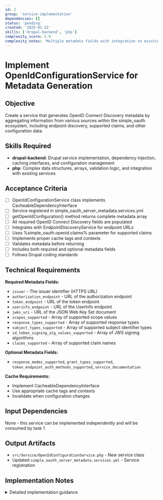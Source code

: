 ```yaml
---
id: 2
group: 'service-implementation'
dependencies: []
status: 'pending'
created: '2025-01-22'
skills: ['drupal-backend', 'php']
complexity_score: 5.0
complexity_notes: 'Multiple metadata fields with integration to existing services'
---
```


# Implement OpenIdConfigurationService for Metadata Generation

## Objective

Create a service that generates OpenID Connect Discovery metadata by aggregating information from various sources within the simple_oauth ecosystem, including endpoint discovery, supported claims, and other configuration data.

## Skills Required

- **drupal-backend**: Drupal service implementation, dependency injection, caching interfaces, and configuration management
- **php**: Complex data structures, arrays, validation logic, and integration with existing services

## Acceptance Criteria

- [ ] OpenIdConfigurationService class implements CacheableDependencyInterface
- [ ] Service registered in simple_oauth_server_metadata.services.yml
- [ ] getOpenIdConfiguration() method returns complete metadata array
- [ ] All required OpenID Connect Discovery fields are populated
- [ ] Integrates with EndpointDiscoveryService for endpoint URLs
- [ ] Uses %simple_oauth.openid.claims% parameter for supported claims
- [ ] Implements proper cache tags and contexts
- [ ] Validates metadata before returning
- [ ] Includes both required and optional metadata fields
- [ ] Follows Drupal coding standards

## Technical Requirements

**Required Metadata Fields:**

- `issuer` - The issuer identifier (HTTPS URL)
- `authorization_endpoint` - URL of the authorization endpoint
- `token_endpoint` - URL of the token endpoint
- `userinfo_endpoint` - URL of the UserInfo endpoint
- `jwks_uri` - URL of the JSON Web Key Set document
- `scopes_supported` - Array of supported scope values
- `response_types_supported` - Array of supported response types
- `subject_types_supported` - Array of supported subject identifier types
- `id_token_signing_alg_values_supported` - Array of JWS signing algorithms
- `claims_supported` - Array of supported claim names

**Optional Metadata Fields:**

- `response_modes_supported`, `grant_types_supported`, `token_endpoint_auth_methods_supported`, `service_documentation`

**Cache Requirements:**

- Implement CacheableDependencyInterface
- Use appropriate cache tags and contexts
- Invalidate when configuration changes

## Input Dependencies

None - this service can be implemented independently and will be consumed by task 1

## Output Artifacts

- `src/Service/OpenIdConfigurationService.php` - New service class
- Updated `simple_oauth_server_metadata.services.yml` - Service registration

## Implementation Notes

<details>
<summary>Detailed implementation guidance</summary>

### Service Class Structure

```php
<?php

namespace Drupal\simple_oauth_server_metadata\Service;

use Drupal\Core\Cache\CacheableDependencyInterface;
use Drupal\Core\Cache\CacheableDependencyTrait;
use Drupal\Core\Config\ConfigFactoryInterface;
use Drupal\simple_oauth_server_metadata\Service\EndpointDiscoveryService;

class OpenIdConfigurationService implements CacheableDependencyInterface {
  use CacheableDependencyTrait;

  protected ConfigFactoryInterface $configFactory;
  protected EndpointDiscoveryService $endpointDiscoveryService;
  protected array $supportedClaims;

  public function __construct(
    ConfigFactoryInterface $config_factory,
    EndpointDiscoveryService $endpoint_discovery_service,
    array $supported_claims
  ) {
    $this->configFactory = $config_factory;
    $this->endpointDiscoveryService = $endpoint_discovery_service;
    $this->supportedClaims = $supported_claims;
  }

  public function getOpenIdConfiguration(): array {
    $config = $this->configFactory->get('simple_oauth_server_metadata.settings');

    $metadata = [
      // Required fields
      'issuer' => $config->get('issuer'),
      'authorization_endpoint' => $this->endpointDiscoveryService->getAuthorizationEndpoint(),
      'token_endpoint' => $this->endpointDiscoveryService->getTokenEndpoint(),
      'userinfo_endpoint' => $this->endpointDiscoveryService->getUserInfoEndpoint(),
      'jwks_uri' => $this->endpointDiscoveryService->getJwksEndpoint(),
      'scopes_supported' => $this->getSupportedScopes(),
      'response_types_supported' => $this->getSupportedResponseTypes(),
      'subject_types_supported' => ['public'],
      'id_token_signing_alg_values_supported' => ['RS256'],
      'claims_supported' => $this->supportedClaims,

      // Optional fields
      'response_modes_supported' => ['query', 'fragment'],
      'grant_types_supported' => $this->getSupportedGrantTypes(),
      'token_endpoint_auth_methods_supported' => ['client_secret_basic', 'client_secret_post'],
      'service_documentation' => 'https://www.drupal.org/project/simple_oauth',
    ];

    // Validate metadata
    $this->validateMetadata($metadata);

    return $metadata;
  }

  protected function getSupportedScopes(): array {
    // Implement scope discovery logic
    // Use ScopeDiscoveryService if available
  }

  protected function getSupportedResponseTypes(): array {
    return ['code', 'token', 'id_token', 'code id_token'];
  }

  protected function getSupportedGrantTypes(): array {
    // Use GrantTypeDiscoveryService
    return ['authorization_code', 'refresh_token', 'client_credentials'];
  }

  protected function validateMetadata(array $metadata): void {
    $required_fields = [
      'issuer', 'authorization_endpoint', 'token_endpoint',
      'userinfo_endpoint', 'jwks_uri', 'scopes_supported',
      'response_types_supported', 'subject_types_supported',
      'id_token_signing_alg_values_supported', 'claims_supported'
    ];

    foreach ($required_fields as $field) {
      if (!isset($metadata[$field]) || empty($metadata[$field])) {
        throw new \InvalidArgumentException("Required field '$field' is missing or empty");
      }
    }
  }

  public function getCacheContexts(): array {
    return ['url.site'];
  }

  public function getCacheTags(): array {
    return ['config:simple_oauth_server_metadata.settings'];
  }

  public function getCacheMaxAge(): int {
    return 3600; // 1 hour
  }
}
```

### Service Registration

Add to `simple_oauth_server_metadata.services.yml`:

```yaml
simple_oauth_server_metadata.openid_configuration:
  class: Drupal\simple_oauth_server_metadata\Service\OpenIdConfigurationService
  arguments:
    - '@config.factory'
    - '@simple_oauth_server_metadata.endpoint_discovery'
    - '%simple_oauth.openid.claims%'
```

### Integration Points

- Use EndpointDiscoveryService for endpoint URLs
- Access %simple_oauth.openid.claims% parameter for claims list
- Leverage ScopeDiscoveryService and GrantTypeDiscoveryService if available
- Follow configuration pattern from simple_oauth_server_metadata.settings

### Key Implementation Requirements

- All required OpenID Connect Discovery fields must be present
- Proper cache implementation with tags and contexts
- Validation of generated metadata
- Integration with existing discovery services
- Fallback values for missing configuration
</details>
